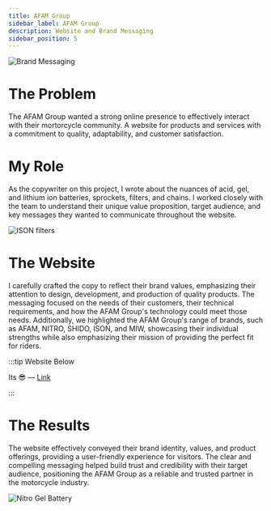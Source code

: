 ```yaml
---
title: AFAM Group 
sidebar_label: AFAM Group
description: Website and Brand Messaging 
sidebar_position: 5
---
```


![Brand Messaging](/img/afam3.png)

# The Problem

The AFAM Group wanted a strong online presence to effectively interact with their mortorcycle community. A website for products and services with a commitment to quality, adaptability, and customer satisfaction.


# My Role

As the copywriter on this project, I wrote about the nuances of acid, gel, and lithium ion batteries, sprockets, filters, and chains. I worked closely with the team to understand their unique value proposition, target audience, and key messages they wanted to communicate throughout the website.


![ISON filters](/img/afam1.png)

# The Website

I carefully crafted the copy to reflect their brand values, emphasizing their attention to design, development, and production of quality products. The messaging focused on the needs of their customers, their technical requirements, and how the AFAM Group's technology could meet those needs. Additionally, we highlighted the AFAM Group's range of brands, such as AFAM, NITRO, SHIDO, ISON, and MIW, showcasing their individual strengths while also emphasizing their mission of providing the perfect fit for riders.

:::tip Website Below

Its 😎 —
[Link](https://afam-group.com/)

:::

# The Results

The website effectively conveyed their brand identity, values, and product offerings, providing a user-friendly experience for visitors. The clear and compelling messaging helped build trust and credibility with their target audience, positioning the AFAM Group as a reliable and trusted partner in the motorcycle industry.

![Nitro Gel Battery](/img/afam2.png)